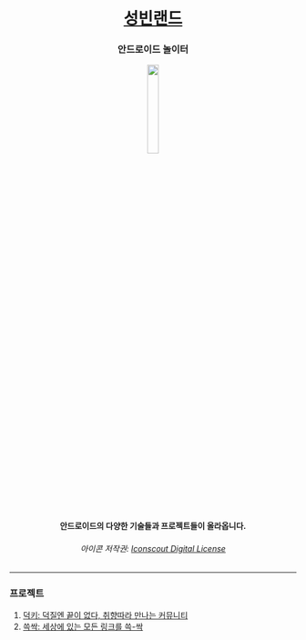 <h1 align="center"><a href="https://sungbin.land/">성빈랜드</a></h1>
<h3 align="center">안드로이드 놀이터</h3>

<p align="center">
<img src="https://avatars.githubusercontent.com/u/96548964?s=200&v=4" width="20%"/>
</p>

<h4 align="center">안드로이드의 다양한 기술들과 프로젝트들이 올라옵니다.</h4>

<h6 align="center">아이콘 저작권: <a href="https://iconscout.com/licenses#iconscout">Iconscout Digital License</a></h6>

---

### 프로젝트

1. [덕키: 덕질엔 끝이 없다, 취향따라 만나는 커뮤니티](https://github.com/duckie-team)
2. [쓱싹: 세상에 있는 모든 링크를 쓱-싹](https://github.com/sungbinland/sseukssak)
